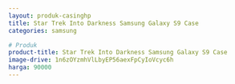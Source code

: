 ```yaml
---
layout: produk-casinghp
title: Star Trek Into Darkness Samsung Galaxy S9 Case
categories: samsung

# Produk
product-title: Star Trek Into Darkness Samsung Galaxy S9 Case
image-drive: 1n6zOYzmhVlLbyEP56aexFpCyIoVcyc6h
harga: 90000
---
```

